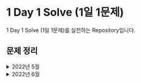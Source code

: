 # 1 Day 1 Solve (1일 1문제)

1 Day 1 Solve (1일 1문제)를 실천하는 Repository입니다.

## 문제 정리

<details>
<summary>2022년 5월</summary>

### 2022년 5월

- 2022년 5월 31일
  - [1461. Check If a String Contains All Binary Codes of Size K](./src/2022-05/leetcode-1461.ts)

</details>

<details>
<summary>2022년 6월</summary>

### 2022년 6월

- 2022년 6월 1일
  - [1480. Running Sum of 1d Array](./src/2022-06/leetcode-1480.ts)
- 2022년 6월 2일
  - [867. Transpose Matrix](./src/2022-06/leetcode-867.ts)

</details>
